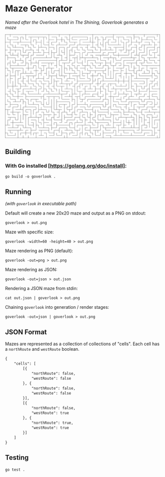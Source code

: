 # Maze Generator
_Named after the Overlook hotel in The Shining, Goverlook generates a maze_

![Maze](/images/maze.png)

## Building

### With Go installed [https://golang.org/doc/install]:
```
go build -o goverlook .
```

## Running
_(with `goverlook` in executable path)_

Default will create a new 20x20 maze and output as a PNG on stdout:
```
goverlook > out.png
```

Maze with specific size:
```
goverlook -width=60 -height=40 > out.png
```

Maze rendering as PNG (default):
```
goverlook -out=png > out.png
```

Maze rendering as JSON:
```
goverlook -out=json > out.json
```

Rendering a JSON maze from stdin:
```
cat out.json | goverlook > out.png
```

Chaining `goverlook` into generation / render stages:
```
goverlook -out=json | goverlook > out.png
```

## JSON Format
Mazes are represented as a collection of collections of "cells". Each cell has a `northRoute` and `westRoute` boolean.

```
{
	"cells": [
		[{
			"northRoute": false,
			"westRoute": false
		}, {
			"northRoute": false,
			"westRoute": false
		}],
		[{
			"northRoute": false,
			"westRoute": true
		}, {
			"northRoute": true,
			"westRoute": true
		}]
	]
}
```

## Testing
```
go test .
```
